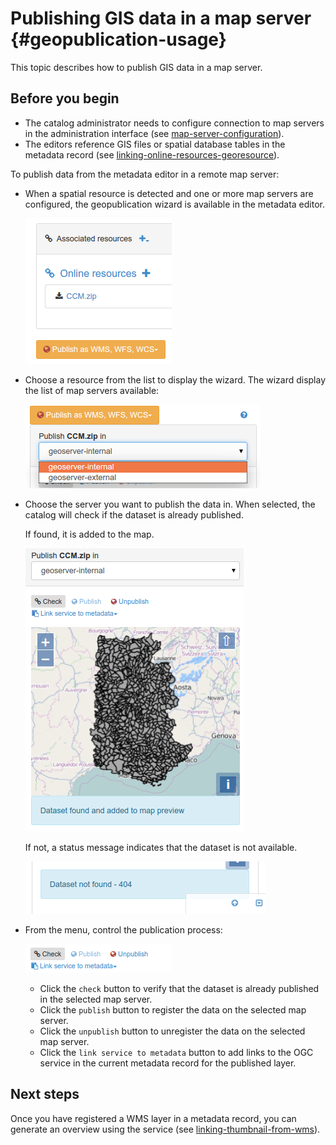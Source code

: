 # Publishing GIS data in a map server {#geopublication-usage}

This topic describes how to publish GIS data in a map server.

## Before you begin

-   The catalog administrator needs to configure connection to map servers in the administration interface (see [map-server-configuration](map-server-configuration.md)).
-   The editors reference GIS files or spatial database tables in the metadata record (see [linking-online-resources-georesource](linking-online-resources-georesource.md)).

To publish data from the metadata editor in a remote map server:

-   When a spatial resource is detected and one or more map servers are configured, the geopublication wizard is available in the metadata editor.

    ![](img/geopublication-wizard.png)

-   Choose a resource from the list to display the wizard. The wizard display the list of map servers available:

    ![](img/geopublication-wizard-serverlist.png)

-   Choose the server you want to publish the data in. When selected, the catalog will check if the dataset is already published.

    If found, it is added to the map.

    ![](img/geopublication-wizard-open.png)

    If not, a status message indicates that the dataset is not available.

    ![](img/geopublication-wizard-notavailable.png)

-   From the menu, control the publication process:

    ![](img/geopublication-wizard-menu.png)

    -   Click the `check` button to verify that the dataset is already published in the selected map server.
    -   Click the `publish` button to register the data on the selected map server.
    -   Click the `unpublish` button to unregister the data on the selected map server.
    -   Click the `link service to metadata` button to add links to the OGC service in the current metadata record for the published layer.

## Next steps

Once you have registered a WMS layer in a metadata record, you can generate an overview using the service (see [linking-thumbnail-from-wms](linking-thumbnail-from-wms.md)).
